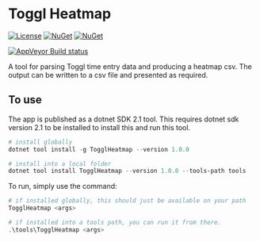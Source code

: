 Toggl Heatmap
================

[![License](http://img.shields.io/:license-mit-blue.svg)](http://csmacnz.mit-license.org)
[![NuGet](https://img.shields.io/nuget/v/TogglHeatmap.svg)](https://www.nuget.org/packages/TogglHeatmap)
[![NuGet](https://img.shields.io/nuget/dt/TogglHeatmap.svg)](https://www.nuget.org/packages/TogglHeatmap)

[![AppVeyor Build status](https://img.shields.io/appveyor/ci/MarkClearwater/togglheatmap.svg)](https://ci.appveyor.com/project/MarkClearwater/togglheatmap)

A tool for parsing Toggl time entry data and producing a heatmap csv.
The output can be written to a csv file and presented as required.

To use
------

The app is published as a dotnet SDK 2.1 tool. This requires dotnet sdk version 2.1 to be installed to install this and run this tool.

``` powershell
# install globally
dotnet tool install -g TogglHeatmap --version 1.0.0

# install into a local folder
dotnet tool install TogglHeatmap --version 1.0.0 --tools-path tools
```

To run, simply use the command:

``` powershell
# if installed globally, this should just be available on your path
TogglHeatmap <args>

# if installed into a tools path, you can run it from there.
.\tools\TogglHeatmap <args>
```